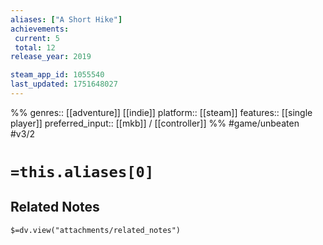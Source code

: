 ```yaml
---
aliases: ["A Short Hike"]
achievements:
 current: 5
 total: 12
release_year: 2019

steam_app_id: 1055540
last_updated: 1751648027
---
```

%%
genres:: [[adventure]] [[indie]]
platform:: [[steam]]
features:: [[single player]]
preferred_input:: [[mkb]] / [[controller]]
%%
#game/unbeaten
#v3/2

# `=this.aliases[0]`
## Related Notes
`$=dv.view("attachments/related_notes")`